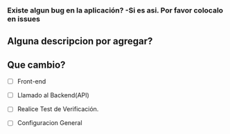 ### Existe algun bug en la aplicación? -Si es asi. Por favor colocalo en issues

## Alguna descripcion por agregar?


## Que cambio?

- [ ] Front-end
- [ ] Llamado al Backend(API)
- [ ] Realice Test de Verificación.
- [ ] Configuracion General


